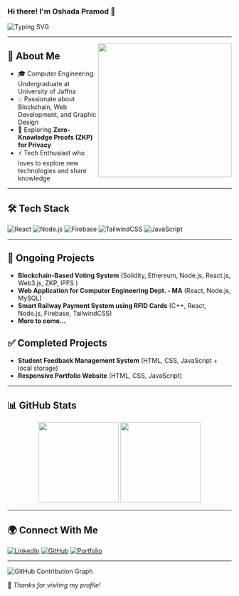 ### Hi there! I'm Oshada Pramod 👋

![Typing SVG](https://readme-typing-svg.herokuapp.com?font=Fira+Code&weight=600&size=22&pause=1000&color=3498DB&center=true&vCenter=true&width=800&lines=Blockchain+Enthusiast+%7C+Web+Developer;Passionate+about+Technology+%26+Innovation)

---

<img align="right" src="https://media.giphy.com/media/qgQUggAC3Pfv687qPC/giphy.gif" width="300" />

## 🚀 About Me

- 🎓 Computer Engineering Undergraduate at University of Jaffna
- 💡 Passionate about Blockchain, Web Development, and Graphic Design
- 🌱 Exploring **Zero-Knowledge Proofs (ZKP) for Privacy**
- ⚡ Tech Enthusiast who loves to explore new technologies and share knowledge

---

## 🛠️ Tech Stack

![React](https://img.shields.io/badge/-React-61DAFB?logo=react&logoColor=white&style=flat-square)
![Node.js](https://img.shields.io/badge/-Node.js-339933?logo=node.js&logoColor=white&style=flat-square)
![Firebase](https://img.shields.io/badge/-Firebase-FFCA28?logo=firebase&logoColor=white&style=flat-square)
![TailwindCSS](https://img.shields.io/badge/-TailwindCSS-06B6D4?logo=tailwind-css&logoColor=white&style=flat-square)
![JavaScript](https://img.shields.io/badge/-JavaScript-F7DF1E?logo=javascript&logoColor=black&style=flat-square)

---

## 🚧 Ongoing Projects

- **Blockchain-Based Voting System** (Solidity, Ethereum, Node.js, React.js, Web3.js, ZKP, IPFS )
- **Web Application for Computer Engineering Dept. - MA** (React, Node.js, MySQL)
- **Smart Railway Payment System using RFID Cards** (C++, React, Node.js, Firebase, TailwindCSS)
- **More to come...**

## ✅ Completed Projects

- **Student Feedback Management System** (HTML, CSS, JavaScript + local storage)
- **Responsive Portfolio Website** (HTML, CSS, JavaScript)

---

## 📊 GitHub Stats

<p align="center">
  <img src="https://github-readme-stats.vercel.app/api?username=your-github-username&show_icons=true&theme=tokyonight" height="180px" />
  <img src="https://github-readme-streak-stats.herokuapp.com/?user=your-github-username&theme=tokyonight" height="180px" />
</p>

---

## 🌍 Connect With Me

[![LinkedIn](https://img.shields.io/badge/-LinkedIn-blue?logo=linkedin&logoColor=white&style=flat-square)](https://linkedin.com/in/your-profile)
[![GitHub](https://img.shields.io/badge/-GitHub-181717?logo=github&logoColor=white&style=flat-square)](https://github.com/your-github-username)
[![Portfolio](https://img.shields.io/badge/-Portfolio-FF5722?logo=google-chrome&logoColor=white&style=flat-square)](https://your-portfolio.com)

---

![GitHub Contribution Graph](https://github-readme-activity-graph.vercel.app/graph?username=your-github-username&theme=react-dark)

🌟 _Thanks for visiting my profile!_
